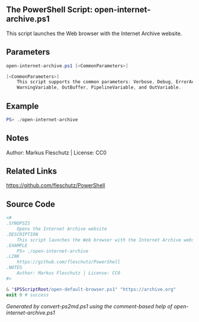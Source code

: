 ## The PowerShell Script: open-internet-archive.ps1

This script launches the Web browser with the Internet Archive website.

## Parameters
```powershell
open-internet-archive.ps1 [<CommonParameters>]

[<CommonParameters>]
    This script supports the common parameters: Verbose, Debug, ErrorAction, ErrorVariable, WarningAction, 
    WarningVariable, OutBuffer, PipelineVariable, and OutVariable.
```

## Example
```powershell
PS> ./open-internet-archive

```

## Notes
Author: Markus Fleschutz | License: CC0

## Related Links
https://github.com/fleschutz/PowerShell

## Source Code
```powershell
<#
.SYNOPSIS
	Opens the Internet Archive website 
.DESCRIPTION
	This script launches the Web browser with the Internet Archive website.
.EXAMPLE
	PS> ./open-internet-archive
.LINK
	https://github.com/fleschutz/PowerShell
.NOTES
	Author: Markus Fleschutz | License: CC0
#>

& "$PSScriptRoot/open-default-browser.ps1" "https://archive.org"
exit 0 # success
```

*Generated by convert-ps2md.ps1 using the comment-based help of open-internet-archive.ps1*

